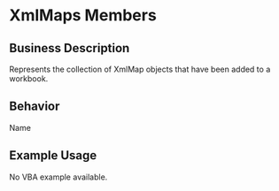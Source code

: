 # XmlMaps Members

## Business Description
Represents the collection of XmlMap objects that have been added to a workbook.

## Behavior
Name

## Example Usage
No VBA example available.